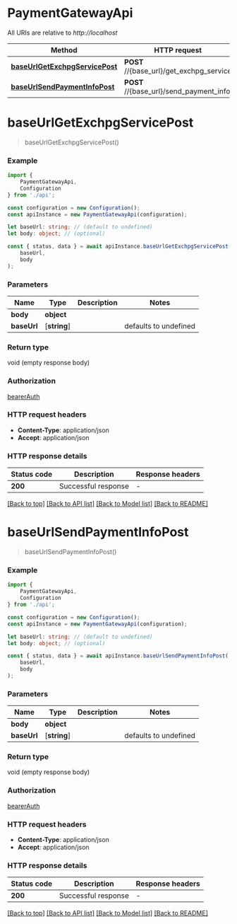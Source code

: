 # PaymentGatewayApi

All URIs are relative to *http://localhost*

|Method | HTTP request | Description|
|------------- | ------------- | -------------|
|[**baseUrlGetExchpgServicePost**](#baseurlgetexchpgservicepost) | **POST** //{base_url}/get_exchpg_service | get_exchpg_service|
|[**baseUrlSendPaymentInfoPost**](#baseurlsendpaymentinfopost) | **POST** //{base_url}/send_payment_info | send_payment_info|

# **baseUrlGetExchpgServicePost**
> baseUrlGetExchpgServicePost()


### Example

```typescript
import {
    PaymentGatewayApi,
    Configuration
} from './api';

const configuration = new Configuration();
const apiInstance = new PaymentGatewayApi(configuration);

let baseUrl: string; // (default to undefined)
let body: object; // (optional)

const { status, data } = await apiInstance.baseUrlGetExchpgServicePost(
    baseUrl,
    body
);
```

### Parameters

|Name | Type | Description  | Notes|
|------------- | ------------- | ------------- | -------------|
| **body** | **object**|  | |
| **baseUrl** | [**string**] |  | defaults to undefined|


### Return type

void (empty response body)

### Authorization

[bearerAuth](../README.md#bearerAuth)

### HTTP request headers

 - **Content-Type**: application/json
 - **Accept**: application/json


### HTTP response details
| Status code | Description | Response headers |
|-------------|-------------|------------------|
|**200** | Successful response |  -  |

[[Back to top]](#) [[Back to API list]](../README.md#documentation-for-api-endpoints) [[Back to Model list]](../README.md#documentation-for-models) [[Back to README]](../README.md)

# **baseUrlSendPaymentInfoPost**
> baseUrlSendPaymentInfoPost()


### Example

```typescript
import {
    PaymentGatewayApi,
    Configuration
} from './api';

const configuration = new Configuration();
const apiInstance = new PaymentGatewayApi(configuration);

let baseUrl: string; // (default to undefined)
let body: object; // (optional)

const { status, data } = await apiInstance.baseUrlSendPaymentInfoPost(
    baseUrl,
    body
);
```

### Parameters

|Name | Type | Description  | Notes|
|------------- | ------------- | ------------- | -------------|
| **body** | **object**|  | |
| **baseUrl** | [**string**] |  | defaults to undefined|


### Return type

void (empty response body)

### Authorization

[bearerAuth](../README.md#bearerAuth)

### HTTP request headers

 - **Content-Type**: application/json
 - **Accept**: application/json


### HTTP response details
| Status code | Description | Response headers |
|-------------|-------------|------------------|
|**200** | Successful response |  -  |

[[Back to top]](#) [[Back to API list]](../README.md#documentation-for-api-endpoints) [[Back to Model list]](../README.md#documentation-for-models) [[Back to README]](../README.md)

